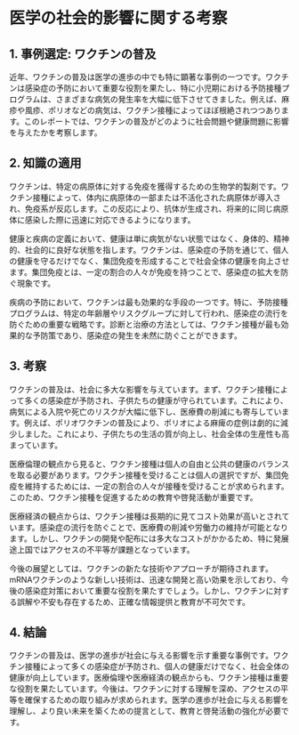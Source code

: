 # 医学の社会的影響に関する考察

## 1. 事例選定: ワクチンの普及

近年、ワクチンの普及は医学の進歩の中でも特に顕著な事例の一つです。ワクチンは感染症の予防において重要な役割を果たし、特に小児期における予防接種プログラムは、さまざまな病気の発生率を大幅に低下させてきました。例えば、麻疹や風疹、ポリオなどの病気は、ワクチン接種によってほぼ根絶されつつあります。このレポートでは、ワクチンの普及がどのように社会問題や健康問題に影響を与えたかを考察します。

## 2. 知識の適用

ワクチンは、特定の病原体に対する免疫を獲得するための生物学的製剤です。ワクチン接種によって、体内に病原体の一部または不活化された病原体が導入され、免疫系が反応します。この反応により、抗体が生成され、将来的に同じ病原体に感染した際に迅速に対応できるようになります。

健康と疾病の定義において、健康は単に病気がない状態ではなく、身体的、精神的、社会的に良好な状態を指します。ワクチンは、感染症の予防を通じて、個人の健康を守るだけでなく、集団免疫を形成することで社会全体の健康を向上させます。集団免疫とは、一定の割合の人々が免疫を持つことで、感染症の拡大を防ぐ現象です。

疾病の予防において、ワクチンは最も効果的な手段の一つです。特に、予防接種プログラムは、特定の年齢層やリスクグループに対して行われ、感染症の流行を防ぐための重要な戦略です。診断と治療の方法としては、ワクチン接種が最も効果的な予防策であり、感染症の発生を未然に防ぐことができます。

## 3. 考察

ワクチンの普及は、社会に多大な影響を与えています。まず、ワクチン接種によって多くの感染症が予防され、子供たちの健康が守られています。これにより、病気による入院や死亡のリスクが大幅に低下し、医療費の削減にも寄与しています。例えば、ポリオワクチンの普及により、ポリオによる麻痺の症例は劇的に減少しました。これにより、子供たちの生活の質が向上し、社会全体の生産性も高まっています。

医療倫理の観点から見ると、ワクチン接種は個人の自由と公共の健康のバランスを取る必要があります。ワクチン接種を受けることは個人の選択ですが、集団免疫を維持するためには、一定の割合の人々が接種を受けることが求められます。このため、ワクチン接種を促進するための教育や啓発活動が重要です。

医療経済の観点からは、ワクチン接種は長期的に見てコスト効果が高いとされています。感染症の流行を防ぐことで、医療費の削減や労働力の維持が可能となります。しかし、ワクチンの開発や配布には多大なコストがかかるため、特に発展途上国ではアクセスの不平等が課題となっています。

今後の展望としては、ワクチンの新たな技術やアプローチが期待されます。mRNAワクチンのような新しい技術は、迅速な開発と高い効果を示しており、今後の感染症対策において重要な役割を果たすでしょう。しかし、ワクチンに対する誤解や不安も存在するため、正確な情報提供と教育が不可欠です。

## 4. 結論

ワクチンの普及は、医学の進歩が社会に与える影響を示す重要な事例です。ワクチン接種によって多くの感染症が予防され、個人の健康だけでなく、社会全体の健康が向上しています。医療倫理や医療経済の観点からも、ワクチン接種は重要な役割を果たしています。今後は、ワクチンに対する理解を深め、アクセスの平等を確保するための取り組みが求められます。医学の進歩が社会に与える影響を理解し、より良い未来を築くための提言として、教育と啓発活動の強化が必要です。